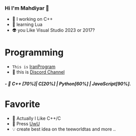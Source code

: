 ### Hi I'm Mahdiyar 👋


- 🔭 I  working on C++
- 🌱  learning Lua
- 👽 you Like Visual Studio 2023 or 2017? 


# Programming 
 - `This is` [IranProgram](https://c++iran.com)
- 💠 this is [Discord Channel](https://discord.gg/guardhost)
##### - 🎃 C++ [70%]| C[20%] | Python[60%] | JavaScript[90%].


# Favorite 

- 🧲 Actually I Like C++/C
- 🔰  Press [UwU](https://gogoli.ir)
-  💡 create best idea on the teeworldtas and more ..  


